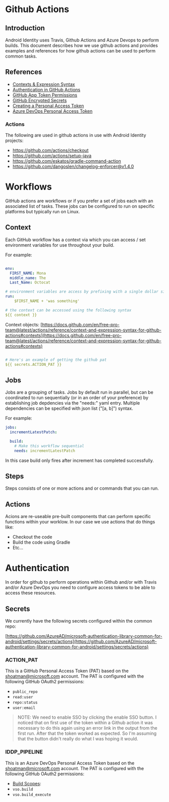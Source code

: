 # Github Actions

## Introduction

Android Identity uses Travis, Github Actions and Azure Devops to perform builds.  This document describes how we use github actions and provides examples and references for how github actions can be used to perform common tasks.  

## References

- [Contexts & Expression Syntax](https://docs.github.com/en/free-pro-team@latest/actions/reference/context-and-expression-syntax-for-github-actions)
- [Authentication in GitHub Actions](https://docs.github.com/en/free-pro-team@latest/actions/reference/authentication-in-a-workflow)
- [GitHub App Token Permissions](https://docs.github.com/en/free-pro-team@latest/actions/reference/authentication-in-a-workflow#permissions-for-the-github_token)
- [GitHub Encrypted Secrets](https://docs.github.com/en/free-pro-team@latest/actions/reference/encrypted-secrets)
- [Creating a Personal Access Token](https://docs.github.com/en/free-pro-team@latest/github/authenticating-to-github/creating-a-personal-access-token)
- [Azure DevOps Personal Access Token](https://docs.microsoft.com/en-us/azure/devops/organizations/accounts/use-personal-access-tokens-to-authenticate?view=azure-devops&tabs=preview-page)

### Actions

The following are used in github actions in use with Android Identity projects:

- https://github.com/actions/checkout
- https://github.com/actions/setup-java
- https://github.com/eskatos/gradle-command-action
- https://github.com/dangoslen/changelog-enforcer@v1.4.0


# Workflows

GitHub actions are workflows or if you prefer a set of jobs each with an associated list of tasks.  These jobs can be configured to run on specific platforms but typically run on Linux.

## Context

Each GitHub workflow has a context via which you can access / set environment variables for use throughout your build.  


For example:

```yaml

env:
  FIRST_NAME: Mona
  middle_name: The
  Last_Name: Octocat

# environment variables are access by prefixing with a single dollar sign
run:
    $FIRST_NAME + 'was something'

# the context can be accessed using the following syntax
${{ context }}
```
Context objects: [https://docs.github.com/en/free-pro-team@latest/actions/reference/context-and-expression-syntax-for-github-actions#contexts](https://docs.github.com/en/free-pro-team@latest/actions/reference/context-and-expression-syntax-for-github-actions#contexts)

```yaml

# Here's an example of getting the github pat
${{ secrets.ACTION_PAT }}

```

## Jobs

Jobs are a grouping of tasks.  Jobs by default run in parallel, but can be coordinated to run sequentially (or in an order of your preference) by establishing job depdencies via the "needs:" yaml entry.  Multiple dependencies can be specified with json list ("[a, b]") syntax.


For example:

```yaml
jobs:
  incrementLatestPatch:

  build:
    # Make this workflow sequential
    needs: incrementLatestPatch
```

In this case build only fires after increment has completed successfully.

## Steps

Steps consists of one or more actions and or commands that you can run.

## Actions

Acions are re-useable pre-built components that can perform specific functions within your worklow.  In our case we use actions that do things like:

- Checkout the code
- Build the code using Gradle
- Etc...

# Authentication

In order for github to perform operations within Github and/or with Travis and/or Azure DevOps you need to configure access tokens to be able to access these resources.

## Secrets

We currently have the following secrets configured within the common repo:

[https://github.com/AzureAD/microsoft-authentication-library-common-for-android/settings/secrets/actions](https://github.com/AzureAD/microsoft-authentication-library-common-for-android/settings/secrets/actions)

### ACTION_PAT

This is a GitHub Personal Access Token (PAT) based on the [shoatman@microsoft.com](mailto:shoatman@microsoft.com) account.  The PAT is configured with the following GitHub OAuth2 permissions: 
- `public_repo`
- `read:user`
- `repo:status`
- `user:email`

> NOTE: We need to enable SSO by clicking the enable SSO button.  I noticed that on first use of the token within a Github action it was necessary to do this again using an error link in the output from the first run.  After that the token worked as expected.  So I'm assuming that the button didn't really do what I was hoping it would.

### IDDP_PIPELINE

This is an Azure DevOps Personal Access Token based on the [shoatman@microsoft.com](mailto:shoatman@microsoft.com) account.  The PAT is configured with the following GitHub OAuth2 permissions: 

- [Build Scopes](https://docs.microsoft.com/en-us/azure/devops/integrate/get-started/authentication/oauth?view=azure-devops#scopes):
- `vso.build`
- `vso.build_execute`



